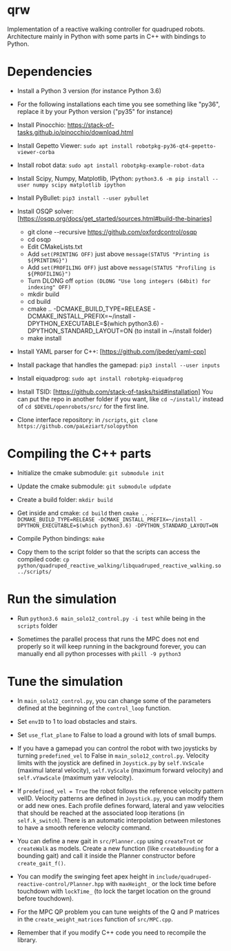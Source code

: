 # qrw

Implementation of a reactive walking controller for quadruped robots. Architecture mainly in Python with some parts in C++ with bindings to Python.

# Dependencies

* Install a Python 3 version (for instance Python 3.6)

* For the following installations each time you see something like "py36", replace it by your Python version ("py35" for instance)

* Install Pinocchio: https://stack-of-tasks.github.io/pinocchio/download.html

* Install Gepetto Viewer: `sudo apt install robotpkg-py36-qt4-gepetto-viewer-corba`

* Install robot data: `sudo apt install robotpkg-example-robot-data`

* Install Scipy, Numpy, Matplotlib, IPython: `python3.6 -m pip install --user numpy scipy matplotlib ipython`

* Install PyBullet: `pip3 install --user pybullet`

* Install OSQP solver: [https://osqp.org/docs/get_started/sources.html#build-the-binaries]
    * git clone --recursive https://github.com/oxfordcontrol/osqp
    * cd osqp
    * Edit CMakeLists.txt 
    * Add `set(PRINTING OFF)` just above `message(STATUS "Printing is ${PRINTING}")`
    * Add `set(PROFILING OFF)` just above `message(STATUS "Profiling is ${PROFILING}")`
    * Turn DLONG off `option (DLONG "Use long integers (64bit) for indexing" OFF)`
    * mkdir build
    * cd build
    * cmake .. -DCMAKE_BUILD_TYPE=RELEASE -DCMAKE_INSTALL_PREFIX=~/install -DPYTHON_EXECUTABLE=$(which python3.6) -DPYTHON_STANDARD_LAYOUT=ON (to install in ~/install folder)
    * make install

* Install YAML parser for C++: [https://github.com/jbeder/yaml-cpp]

* Install package that handles the gamepad: `pip3 install --user inputs`

* Install eiquadprog: `sudo apt install robotpkg-eiquadprog`

* Install TSID: [https://github.com/stack-of-tasks/tsid#installation] You can put the repo in another folder if you want, like `cd ~/install/` instead of `cd $DEVEL/openrobots/src/` for the first line.

* Clone interface repository: in `/scripts`, `git clone https://github.com/paLeziart/solopython`

# Compiling the C++ parts

* Initialize the cmake submodule: `git submodule init`

* Update the cmake submodule: `git submodule udpdate`

* Create a build folder: `mkdir build`

* Get inside and cmake: `cd build` then `cmake .. -DCMAKE_BUILD_TYPE=RELEASE -DCMAKE_INSTALL_PREFIX=~/install -DPYTHON_EXECUTABLE=$(which python3.6) -DPYTHON_STANDARD_LAYOUT=ON`

* Compile Python bindings: `make`

* Copy them to the script folder so that the scripts can access the compiled code: `cp python/quadruped_reactive_walking/libquadruped_reactive_walking.so ../scripts/`

# Run the simulation

* Run `python3.6 main_solo12_control.py -i test` while being in the `scripts` folder

* Sometimes the parallel process that runs the MPC does not end properly so it will keep running in the background forever, you can manually end all python processes with `pkill -9 python3`

# Tune the simulation

* In `main_solo12_control.py`, you can change some of the parameters defined at the beginning of the `control_loop` function.

* Set `envID` to 1 to load obstacles and stairs.

* Set `use_flat_plane` to False to load a ground with lots of small bumps.

* If you have a gamepad you can control the robot with two joysticks by turning `predefined_vel` to False in `main_solo12_control.py`. Velocity limits with the joystick are defined in `Joystick.py` by `self.VxScale` (maximul lateral velocity), `self.VyScale` (maximum forward velocity) and `self.vYawScale` (maximum yaw velocity).

* If `predefined_vel = True` the robot follows the reference velocity pattern velID. Velocity patterns are defined in `Joystick.py`, you can modify them or add new ones. Each profile defines forward, lateral and yaw velocities that should be reached at the associated loop iterations (in `self.k_switch`). There is an automatic interpolation between milestones to have a smooth reference velocity command.

* You can define a new gait in `src/Planner.cpp` using `createTrot` or `createWalk` as models. Create a new function (like `createBounding` for a bounding gait) and call it inside the Planner constructor before `create_gait_f()`.

* You can modify the swinging feet apex height in `include/quadruped-reactive-control/Planner.hpp` with `maxHeight_` or the lock time before touchdown with `lockTime_` (to lock the target location on the ground before touchdown).

* For the MPC QP problem you can tune weights of the Q and P matrices in the `create_weight_matrices` function of `src/MPC.cpp`.

* Remember that if you modify C++ code you need to recompile the library.